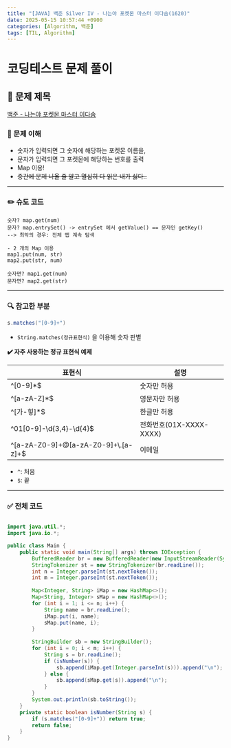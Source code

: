```yaml
---
title: "[JAVA] 백준 Silver IV - 나는야 포켓몬 마스터 이다솜(1620)"
date: 2025-05-15 10:57:44 +0900
categories: [Algorithm, 백준]
tags: [TIL, Algorithm]
---
```

# 코딩테스트 문제 풀이

## 📘 문제 제목
[백준 - 나는야 포켓몬 마스터 이다솜](https://www.acmicpc.net/problem/1620)

### 🧠 문제 이해
- 숫자가 입력되면 그 숫자에 해당하는 포켓몬 이름을,
- 문자가 입력되면 그 포켓몬에 해당하는 번호를 출력
- Map 이용!
- ~~중간에 문제 나올 줄 알고 열심히 다 읽은 내가 싫다..~~

---

### ✏️ 슈도 코드

```plaintext
숫자? map.get(num)
문자? map.entrySet() -> entrySet 에서 getValue() == 문자인 getKey()
--> 최악의 경우: 전체 맵 계속 탐색

- 2 개의 Map 이용
map1.put(num, str)
map2.put(str, num)

숫자면? map1.get(num)
문자면? map2.get(str)
```

---

### 🔍 참고한 부분

```java
s.matches("[0-9]+")
```
- `String.matches(정규표현식)` 을 이용해 숫자 판별

**✔️ 자주 사용하는 정규 표현식 예제**

| 표현식                                  | 설명                  |
|--------------------------------------|---------------------|
| ^[0-9]*$                             | 숫자만 허용              |
| ^[a-zA-Z]*$                          | 영문자만 허용             |
| ^[가-힣]*$                             | 한글만 허용              |
| ^01[0-9]-\\d{3,4}-\\d{4}$            | 전화번호(01X-XXXX-XXXX) |
| ^[a-zA-Z0-9]+@[a-zA-Z0-9]+\\.[a-z]+$ | 이메일                 |

- `^`: 처음
- `$`: 끝

---

### ✅ 전체 코드
```java

import java.util.*;
import java.io.*;

public class Main {
    public static void main(String[] args) throws IOException {
        BufferedReader br = new BufferedReader(new InputStreamReader(System.in));
        StringTokenizer st = new StringTokenizer(br.readLine());
        int n = Integer.parseInt(st.nextToken());
        int m = Integer.parseInt(st.nextToken());
        
        Map<Integer, String> iMap = new HashMap<>();
        Map<String, Integer> sMap = new HashMap<>();
        for (int i = 1; i <= n; i++) {
            String name = br.readLine();
            iMap.put(i, name);
            sMap.put(name, i);
        }
        
        StringBuilder sb = new StringBuilder();
        for (int i = 0; i < m; i++) {
            String s = br.readLine();
            if (isNumber(s)) {
                sb.append(iMap.get(Integer.parseInt(s))).append("\n");
            } else {
                sb.append(sMap.get(s)).append("\n");
            }
        }
        System.out.println(sb.toString());
    }
    private static boolean isNumber(String s) {
        if (s.matches("[0-9]+")) return true;
        return false;
    }
}
```
